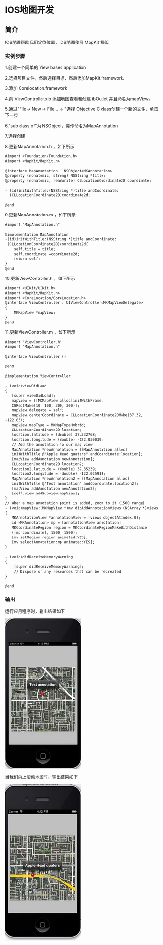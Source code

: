
# IOS地图开发

## 简介

IOS地图帮助我们定位位置，IOS地图使用 MapKit 框架。

### 实例步骤

1.创建一个简单的 View based application

2.选择项目文件，然后选择目标，然后添加MapKit.framework.

3.添加 Corelocation.framework

4.向 ViewController.xib 添加地图查看和创建 ibOutlet 并且命名为mapView。

5.通过"File-&gt; New -&gt; File... -&gt; "选择 Objective C class创建一个新的文件，单击下一步

6."sub class of"为 NSObject，类作命名为MapAnnotation

7.选择创建

8.更新MapAnnotation.h ，如下所示

```
#import <Foundation/Foundation.h>
#import <MapKit/MapKit.h>

@interface MapAnnotation : NSObject<MKAnnotation>
@property (nonatomic, strong) NSString *title;
@property (nonatomic, readwrite) CLLocationCoordinate2D coordinate;

- (id)initWithTitle:(NSString *)title andCoordinate:
  (CLLocationCoordinate2D)coordinate2d;

@end

```

9.更新MapAnnotation.m ，如下所示

```
#import "MapAnnotation.h"

@implementation MapAnnotation
-(id)initWithTitle:(NSString *)title andCoordinate:
 (CLLocationCoordinate2D)coordinate2d{    
    self.title = title;
    self.coordinate =coordinate2d;
    return self;
}
@end

```

10.更新ViewController.h ，如下所示

```
#import <UIKit/UIKit.h>
#import <MapKit/MapKit.h>
#import <CoreLocation/CoreLocation.h>
@interface ViewController : UIViewController<MKMapViewDelegate>
{
    MKMapView *mapView;
}
@end

```

11.更新ViewController.m ，如下所示

```
#import "ViewController.h"
#import "MapAnnotation.h"

@interface ViewController ()

@end

@implementation ViewController

- (void)viewDidLoad
{
   [super viewDidLoad];
   mapView = [[MKMapView alloc]initWithFrame:
   CGRectMake(10, 100, 300, 300)];
   mapView.delegate = self;
   mapView.centerCoordinate = CLLocationCoordinate2DMake(37.32, -122.03);
   mapView.mapType = MKMapTypeHybrid;
   CLLocationCoordinate2D location;
   location.latitude = (double) 37.332768;
   location.longitude = (double) -122.030039;
   // Add the annotation to our map view
   MapAnnotation *newAnnotation = [[MapAnnotation alloc]
   initWithTitle:@"Apple Head quaters" andCoordinate:location];
   [mapView addAnnotation:newAnnotation];
   CLLocationCoordinate2D location2;
   location2.latitude = (double) 37.35239;
   location2.longitude = (double) -122.025919;
   MapAnnotation *newAnnotation2 = [[MapAnnotation alloc] 
   initWithTitle:@"Test annotation" andCoordinate:location2];
   [mapView addAnnotation:newAnnotation2];
   [self.view addSubview:mapView];
}
// When a map annotation point is added, zoom to it (1500 range)
- (void)mapView:(MKMapView *)mv didAddAnnotationViews:(NSArray *)views
{
   MKAnnotationView *annotationView = [views objectAtIndex:0];
   id <MKAnnotation> mp = [annotationView annotation];
   MKCoordinateRegion region = MKCoordinateRegionMakeWithDistance
   ([mp coordinate], 1500, 1500);
   [mv setRegion:region animated:YES];
   [mv selectAnnotation:mp animated:YES];
}

- (void)didReceiveMemoryWarning
{
    [super didReceiveMemoryWarning];
    // Dispose of any resources that can be recreated.
}

@end

```

### 输出

运行应用程序时，输出结果如下

![mapOutput1](../img/mapOutput1.jpg)

当我们向上滚动地图时，输出结果如下

![mapOutput2](../img/mapOutput2.jpg)
